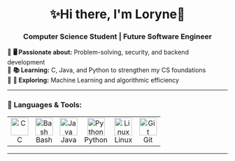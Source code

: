 <h1 align="center">✨Hi there, I'm Loryne💫</h1>

<h3 align="center">Computer Science Student | Future Software Engineer</h3>

🔹 <strong>🖥️ Passionate about:</strong> Problem-solving, security, and backend development  
🔹 <strong>📚 Learning:</strong> C, Java, and Python to strengthen my CS foundations  
🔹 <strong>🤖 Exploring:</strong> Machine Learning and algorithmic efficiency  

---

### 🚀 <strong>Languages & Tools:</strong>  

<table>
  <tr>
    <td align="center">
      <img src="https://cdn.jsdelivr.net/gh/devicons/devicon/icons/c/c-original.svg" width="40" height="40" alt="C"/>
      <br>C
    </td>
    <td align="center">
      <img src="https://cdn.jsdelivr.net/gh/devicons/devicon/icons/bash/bash-original.svg" width="40" height="40" alt="Bash"/>
      <br>Bash
    </td>
    <td align="center">
      <img src="https://cdn.jsdelivr.net/gh/devicons/devicon/icons/java/java-original.svg" width="40" height="40" alt="Java"/>
      <br>Java
    </td>
    <td align="center">
      <img src="https://cdn.jsdelivr.net/gh/devicons/devicon/icons/python/python-original.svg" width="40" height="40" alt="Python"/>
      <br>Python
    </td>
    <td align="center">
      <img src="https://cdn.jsdelivr.net/gh/devicons/devicon/icons/linux/linux-original.svg" width="40" height="40" alt="Linux"/>
      <br>Linux
    </td>
    <td align="center">
      <img src="https://cdn.jsdelivr.net/gh/devicons/devicon/icons/git/git-original.svg" width="40" height="40" alt="Git"/>
      <br>Git
    </td>
  </tr>
</table>

---

